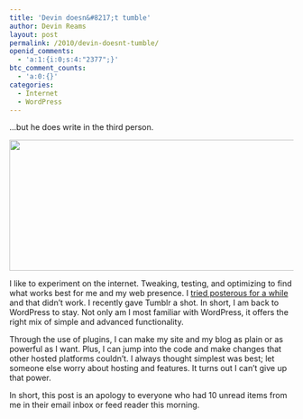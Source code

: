 ```yaml
---
title: 'Devin doesn&#8217;t tumble'
author: Devin Reams
layout: post
permalink: /2010/devin-doesnt-tumble/
openid_comments:
  - 'a:1:{i:0;s:4:"2377";}'
btc_comment_counts:
  - 'a:0:{}'
categories:
  - Internet
  - WordPress
---
```

&#8230;but he does write in the third person.

[<img src="https://devin.rea.ms/wp/wp-content/uploads/2010/09/Screen-shot-2010-09-16-at-2.31.56-AM.png" alt="" title="Tumblr Dashboard" width="609" height="232" class="aligncenter size-full wp-image-1487" />][1]

I like to experiment on the internet. Tweaking, testing, and optimizing to find what works best for me and my web presence. I [tried posterous for a while][2] and that didn&#8217;t work. I recently gave Tumblr a shot. In short, I am back to WordPress to stay. Not only am I most familiar with WordPress, it offers the right mix of simple and advanced functionality.

Through the use of plugins, I can make my site and my blog as plain or as powerful as I want. Plus, I can jump into the code and make changes that other hosted platforms couldn&#8217;t. I always thought simplest was best; let someone else worry about hosting and features. It turns out I can&#8217;t give up that power.

In short, this post is an apology to everyone who had 10 unread items from me in their email inbox or feed reader this morning.

 [1]: https://devin.rea.ms/wp/wp-content/uploads/2010/09/Screen-shot-2010-09-16-at-2.31.56-AM.png
 [2]: https://devin.rea.ms/2010/posterous-three-months-in-review/